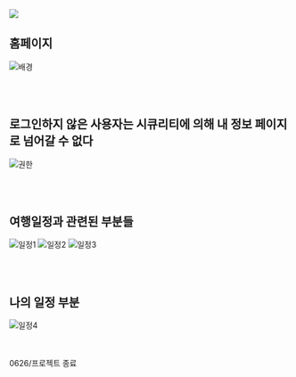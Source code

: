 <img src="https://capsule-render.vercel.app/api?type=rect&color=4174d9&height=40&section=header&text=TravelProject&fontSize=30&fontColor=d6ace6" />

<br>
<h2>홈페이지</h2>

![배경](https://github.com/JinhaakM/travel_backend/assets/167280525/dab78bec-3b81-4262-a768-ce34bfc9fcf5)

<br><br>

<h2>로그인하지 않은 사용자는 시큐리티에 의해 내 정보 페이지로 넘어갈 수 없다</h2>

![권한](https://github.com/JinhaakM/travel_backend/assets/167280525/35380e0f-9933-4792-bf82-b31123e252d1)

<br><br>

<h2> 여행일정과 관련된 부분들 </h2>

![일정1](https://github.com/user-attachments/assets/f4e9c378-eb5b-4c52-98dc-3dc614c36635)
![일정2](https://github.com/user-attachments/assets/5c232485-f832-4b09-b680-efef2a36c4c5)
![일정3](https://github.com/user-attachments/assets/79c94040-586e-4785-9bd6-1c721f73ca59)

<br><br>

<h2> 나의 일정 부분 </h2>

![일정4](https://github.com/user-attachments/assets/cbe0dc13-57ea-43e7-96a1-e29f61f987e3)

<br><br>
0626/프로젝트 종료

